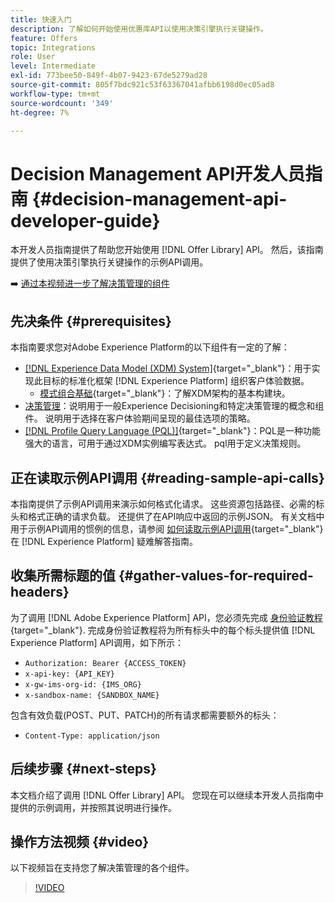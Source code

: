 ```yaml
---
title: 快速入门
description: 了解如何开始使用优惠库API以使用决策引擎执行关键操作。
feature: Offers
topic: Integrations
role: User
level: Intermediate
exl-id: 773bee50-849f-4b07-9423-67de5279ad28
source-git-commit: 805f7bdc921c53f63367041afbb6198d0ec05ad8
workflow-type: tm+mt
source-wordcount: '349'
ht-degree: 7%

---
```


# Decision Management API开发人员指南 {#decision-management-api-developer-guide}

本开发人员指南提供了帮助您开始使用 [!DNL Offer Library] API。 然后，该指南提供了使用决策引擎执行关键操作的示例API调用。

➡️ [通过本视频进一步了解决策管理的组件](#video)

## 先决条件 {#prerequisites}

本指南要求您对Adobe Experience Platform的以下组件有一定的了解：

* [[!DNL Experience Data Model (XDM) System]](https://experienceleague.adobe.com/docs/experience-platform/xdm/home.html?lang=zh-Hans){target="_blank"}：用于实现此目标的标准化框架 [!DNL Experience Platform] 组织客户体验数据。
   * [模式组合基础](https://experienceleague.adobe.com/docs/experience-platform/xdm/schema/composition.html?lang=zh-Hans){target="_blank"}：了解XDM架构的基本构建块。
* [决策管理](../../../using/offers/get-started/starting-offer-decisioning.md)：说明用于一般Experience Decisioning和特定决策管理的概念和组件。 说明用于选择在客户体验期间呈现的最佳选项的策略。
* [[!DNL Profile Query Language (PQL)]](https://experienceleague.adobe.com/docs/experience-platform/segmentation/pql/overview.html){target="_blank"}：PQL是一种功能强大的语言，可用于通过XDM实例编写表达式。 pql用于定义决策规则。

## 正在读取示例API调用 {#reading-sample-api-calls}

本指南提供了示例API调用来演示如何格式化请求。 这些资源包括路径、必需的标头和格式正确的请求负载。 还提供了在API响应中返回的示例JSON。 有关文档中用于示例API调用的惯例的信息，请参阅 [如何读取示例API调用](https://experienceleague.adobe.com/docs/experience-platform/landing/troubleshooting.html#how-do-i-format-an-api-request){target="_blank"} 在 [!DNL Experience Platform] 疑难解答指南。

## 收集所需标题的值 {#gather-values-for-required-headers}

为了调用 [!DNL Adobe Experience Platform] API，您必须先完成 [身份验证教程](https://experienceleague.adobe.com/docs/experience-platform/landing/platform-apis/api-authentication.html){target="_blank"}. 完成身份验证教程将为所有标头中的每个标头提供值 [!DNL Experience Platform] API调用，如下所示：

* `Authorization: Bearer {ACCESS_TOKEN}`
* `x-api-key: {API_KEY}`
* `x-gw-ims-org-id: {IMS_ORG}`
* `x-sandbox-name: {SANDBOX_NAME}`

包含有效负载(POST、PUT、PATCH)的所有请求都需要额外的标头：

* `Content-Type: application/json`

## 后续步骤 {#next-steps}

本文档介绍了调用 [!DNL Offer Library] API。 您现在可以继续本开发人员指南中提供的示例调用，并按照其说明进行操作。
<!--
>[!NOTE]
>
> The In-app messaging channel in Adobe Journey Optimizer uses decision management objects. If your organization uses the in-app messaging channel, then API list requests for objects will include objects created by the in-app messaging service and can be ignored for decision management use cases. Objects created for in-app messages will have `createdBy = “Mobile_Sheliak”`.
-->

## 操作方法视频 {#video}

以下视频旨在支持您了解决策管理的各个组件。

>[!VIDEO](https://video.tv.adobe.com/v/329919?quality=12)

